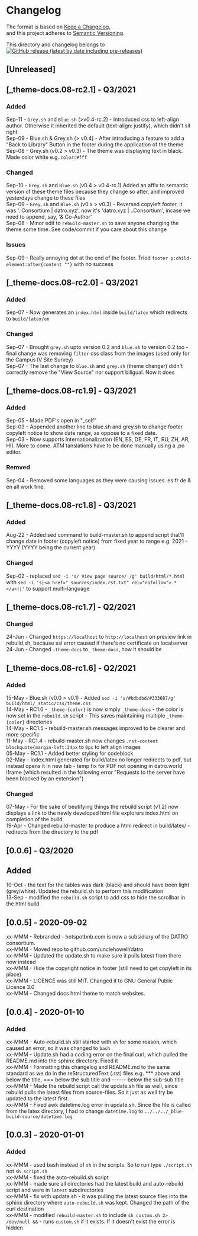 # Changelog

The format is based on [Keep a Changelog](https://keepachangelog.com/en/1.0.0/),  
and this project adheres to [Semantic Versioning](https://semver.org/spec/v2.0.0.html).  

This directory and changelog belongs to [![GitHub release (latest by date including pre-releases)](https://img.shields.io/github/v/release/unclehowell/datro?include_prereleases)](https://github.com/unclehowell/datro/releases)  

## [Unreleased]  

## [_theme-docs.08-rc2.1] - Q3/2021

### Added
Sep-11 - `Grey.sh` and `Blue.sh` (>v0.4-rc.2) - Introduced css to left-align author. Otherwise it inherited the default (text-align: justify), which didn't sit right  
Sep-09 - Blue.sh & Grey.sh (> v0.4) - After introducing a feature to add a "Back to Library" Button in the footer during the application of the theme   
Sep-08 - Grey.sh (v0.2 > v0.3) - The theme was displaying text in black. Made color white e.g. `color:#fff`   

### Changed
Sep-10 - `Grey.sh` and `Blue.sh` (v0.4 > v0.4-rc.1) Added an affix to semantic version of these theme files because they change so after, and improved yesterdays change to these files   
Sep-09 - `Grey.sh` and `Blue.sh` (v0.x > v0.3) - Reversed copyleft footer, it was '..Consortium | datro.xyz', now it's 'datro.xyz | ..Consortium', incase we need to append, say, '& Co-Author'  
Sep-08 - Minor edit to `rebuild-master.sh` to save anyone changing the theme some time. See code/commit if you care about this change   

### Issues
Sep-09 - Really annoying dot at the end of the footer. Tried `footer p:child-element:after{content ""}` with no success  

## [_theme-docs.08-rc2.0] - Q3/2021

### Added
Sep-07 - Now generates an `index.html` inside `build/latex` which redirects to `build/latex/en`  

### Changed
Sep-07 - Brought `grey.sh` upto version 0.2 and `blue.sh` to version 0.2 too - final change was removing `filter` css class from the images (used only for the Campus IV Site Survey)   
Sep-07 - The last change to `blue.sh` and `grey.sh` (theme changer) didn't correctly remove the "View Source" nor support biligual. Now it does   

## [_theme-docs.08-rc1.9] - Q3/2021

### Added 
Sep-05 - Made PDF's open in "_self"  
Sep-03 - Appended another line to blue.sh and grey.sh to change footer copyleft notice to show date range, as oppose to a fixed date.   
Sep-03 - Now supports Internationalization (EN, ES, DE, FR, IT, RU, ZH, AR, HI). More to come. ATM tanslations have to be done manually using a .po editor.  

### Remved
Sep-04 - Removed some languages as they were causing issues. es fr de & en all work fine.  

## [_theme-docs.08-rc1.8] - Q3/2021

### Added
Aug-22 - Added sed command to build-master.sh to append script that'll change date in footer (copyleft notice) from fixed year to range e.g. 2021 - YYYY  (YYYY being the current year)   

### Changed

Sep-02 - replaced `sed -i 's/ View page source/ /g' build/html/*.html` with `sed -i 's|<a href="_sources/index.rst.txt" rel="nofollow">.*</a>||'` to support multi-language  

## [_theme-docs.08-rc1.7] - Q2/2021

### Changed
24-Jun - Changed `https://localhost` to `http://localhost` on preview link in rebuild.sh, because ssl error caused if there's no certificate on localserver  
24-Jun - Changed `-theme-docs` to `_theme-docs`, how it should be  

## [_theme-docs.08-rc1.6] - Q2/2021  

### Added
15-May - Blue.sh (v0.0 > v0.1) - Added `sed -i 's/#bdbdbd/#333687/g' build/html/_static/css/theme.css`   
14-May - RC1.6 - `_theme-{color}` is now simply `_theme-docs` - the color is now set in the `rebuild.sh` script - This saves maintaining multiple `_theme-{color}` directories   
14-May - RC1.5 - rebuild-master.sh messages improved to be clearer and more specific  
11-May - RC1.4 - rebuild-master.sh now changes `.rst-content blockquote{margin-left:24px` to `0px` to left align images  
05-May - RC1.1 - Added better styling for codeblock  
02-May - index.html generated for build/latex no longer redirects to pdf, but instead opens it in new tab - temp fix for PDF not opening in datro.world iframe (which resulted in the following error "Requests to the server have been blocked by an extension")  

### Changed  
07-May - For the sake of beutifying things the rebuild script (v1.2) now displays a link to the newly developed html file explorers index.html on completion of the build   
19-Apr - Changed rebuild-master to produce a html redirect in build/latex/ - redirects from the directory to the pdf   

## [0.0.6] - Q3/2020

## Added
10-Oct - the text for the tables was dark (black) and should have been light (grey/white). Updated the rebuild.sh to perform this modification  
13-Sep - modified the `rebuild.sh` script to add css to hide the scrollbar in the html build  

## [0.0.5] - 2020-09-02                                                                    
xx-MMM - Rebranded - hotspotbnb.com is now a subsidiary of the DATRO consortium.   
xx-MMM - Moved repo to github.com/unclehowell/datro  
xx-MMM - Updated the update.sh to make sure it pulls latest from there now instead  
xx-MMM - Hide the copyright notice in footer (still need to get copyleft in its place)  
xx-MMM - LICENCE was still MIT. Changed it to GNU General Public Licence 3.0  
xx-MMM - Changed docs html theme to match websites.   


## [0.0.4] - 2020-01-10 

### Added 

xx-MMM - Auto-rebuild.sh still started with `sh` for some reason, which caused an error, so it was changed to `bash`  
xx-MMM - Update.sh had a coding error on the final curl, which pulled the README.md into the sphinx directory. Fixed it  
xx-MMM - Formatting this changelog and README.md to the same standard as we do in the reStructuredText (.rst) files e.g. *** above and below the title, === below the sub title and ------ below the sub-sub title  
xx-MMM - Made the rebuild script call the update.sh file as well, since rebuild pulls the latest files from source-files. So it just as well try be updated to the latest first.   
xx-MMM - Fixed awk datetime.log error in update.sh. Since the file is called from the latex directory, I had to change `datetime.log` to `../../../_blue-build-source/datetime.log`  

## [0.0.3] - 2020-01-01

### Added

xx-MMM - used bash instead of `sh` in the scripts. So to run type `./script.sh` not `sh script.sh`  
xx-MMM - fixed the auto-rebuild.sh script  
xx-MMM - made sure all directories had the latest build and auto-rebuild script and were in `latest` subdirectories  
xx-MMM - fix with update.sh - it was pulling the latest source files into the sphinx directory where `auto-rebuild.sh` was kept. Changed the path of the curl destination  
xx-MMM - modified `rebuild-master.sh` to include `sh custom.sh 2> /dev/null &&` - runs `custom.sh` if it exists. If it doesn't exist the error is hidden  
